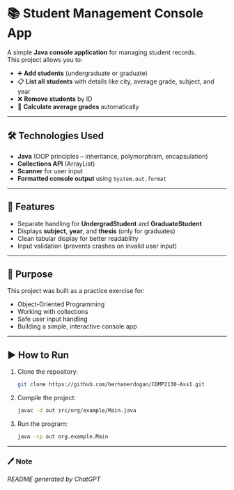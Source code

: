 # 📚 Student Management Console App  

A simple **Java console application** for managing student records.  
This project allows you to:  

- ➕ **Add students** (undergraduate or graduate)  
- 📋 **List all students** with details like city, average grade, subject, and year  
- ❌ **Remove students** by ID  
- 🧮 **Calculate average grades** automatically  

---

## 🛠️ Technologies Used
- **Java** (OOP principles – inheritance, polymorphism, encapsulation)  
- **Collections API** (ArrayList)  
- **Scanner** for user input  
- **Formatted console output** using `System.out.format`  

---

## 🚀 Features
- Separate handling for **UndergradStudent** and **GraduateStudent**  
- Displays **subject**, **year**, and **thesis** (only for graduates)  
- Clean tabular display for better readability  
- Input validation (prevents crashes on invalid user input)  

---

## 🎯 Purpose
This project was built as a practice exercise for:
- Object-Oriented Programming
- Working with collections
- Safe user input handling
- Building a simple, interactive console app

---

## ▶️ How to Run
1. Clone the repository:  
   ```bash
   git clone https://github.com/berhanerdogan/COMP2130-Ass1.git
   ```
2. Compile the project:  
   ```bash
   javac -d out src/org/example/Main.java
   ```
3. Run the program:  
   ```bash
   java -cp out org.example.Main
   ```

---

### 🖊️ Note
*README generated by ChatGPT*
